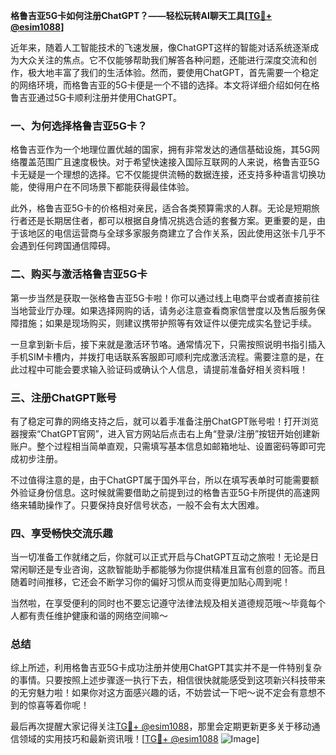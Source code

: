 **格鲁吉亚5G卡如何注册ChatGPT？——轻松玩转AI聊天工具[[TG💪+ @esim1088](https://t.me/s/esim1088)]**

近年来，随着人工智能技术的飞速发展，像ChatGPT这样的智能对话系统逐渐成为大众关注的焦点。它不仅能够帮助我们解答各种问题，还能进行深度交流和创作，极大地丰富了我们的生活体验。然而，要使用ChatGPT，首先需要一个稳定的网络环境，而格鲁吉亚的5G卡便是一个不错的选择。本文将详细介绍如何在格鲁吉亚通过5G卡顺利注册并使用ChatGPT。

### 一、为何选择格鲁吉亚5G卡？

格鲁吉亚作为一个地理位置优越的国家，拥有非常发达的通信基础设施，其5G网络覆盖范围广且速度极快。对于希望快速接入国际互联网的人来说，格鲁吉亚5G卡无疑是一个理想的选择。它不仅能提供流畅的数据连接，还支持多种语言切换功能，使得用户在不同场景下都能获得最佳体验。

此外，格鲁吉亚5G卡的价格相对亲民，适合各类预算需求的人群。无论是短期旅行者还是长期居住者，都可以根据自身情况挑选合适的套餐方案。更重要的是，由于该地区的电信运营商与全球多家服务商建立了合作关系，因此使用这张卡几乎不会遇到任何跨国通信障碍。

### 二、购买与激活格鲁吉亚5G卡

第一步当然是获取一张格鲁吉亚5G卡啦！你可以通过线上电商平台或者直接前往当地营业厅办理。如果选择网购的话，请务必注意查看商家信誉度以及售后服务保障措施；如果是现场购买，则建议携带护照等有效证件以便完成实名登记手续。

一旦拿到新卡后，接下来就是激活环节咯。通常情况下，只需按照说明书指引插入手机SIM卡槽内，并拨打电话联系客服即可顺利完成激活流程。需要注意的是，在此过程中可能会要求输入验证码或确认个人信息，请提前准备好相关资料哦！

### 三、注册ChatGPT账号

有了稳定可靠的网络支持之后，就可以着手准备注册ChatGPT账号啦！打开浏览器搜索“ChatGPT官网”，进入官方网站后点击右上角“登录/注册”按钮开始创建新账户。整个过程相当简单直观，只需填写基本信息如邮箱地址、设置密码等即可完成初步注册。

不过值得注意的是，由于ChatGPT属于国外平台，所以在填写表单时可能需要额外验证身份信息。这时候就需要借助之前提到过的格鲁吉亚5G卡所提供的高速网络来辅助操作了。只要保持良好信号状态，一般不会有太大困难。

### 四、享受畅快交流乐趣

当一切准备工作就绪之后，你就可以正式开启与ChatGPT互动之旅啦！无论是日常闲聊还是专业咨询，这款智能助手都能够为你提供精准且富有创意的回答。而且随着时间推移，它还会不断学习你的偏好习惯从而变得更加贴心周到呢！

当然啦，在享受便利的同时也不要忘记遵守法律法规及相关道德规范哦～毕竟每个人都有责任维护健康和谐的网络空间嘛～

### 总结

综上所述，利用格鲁吉亚5G卡成功注册并使用ChatGPT其实并不是一件特别复杂的事情。只要按照上述步骤逐一执行下去，相信很快就能感受到这项新兴科技带来的无穷魅力啦！如果你对这方面感兴趣的话，不妨尝试一下吧～说不定会有意想不到的惊喜等着你呢！

最后再次提醒大家记得关注[TG💪+ @esim1088](https://t.me/s/esim1088)，那里会定期更新更多关于移动通信领域的实用技巧和最新资讯哦！[[TG💪+ @esim1088](https://t.me/s/esim1088) ![Image](https://i.postimg.cc/4NQfJmqS/Snipaste-2025-05-13-00-14-12.png)]